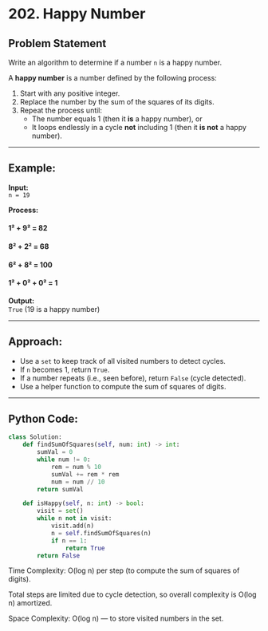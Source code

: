 # 202. Happy Number

## Problem Statement

Write an algorithm to determine if a number `n` is a happy number.

A **happy number** is a number defined by the following process:

1. Start with any positive integer.
2. Replace the number by the sum of the squares of its digits.
3. Repeat the process until:
   - The number equals 1 (then it **is** a happy number), or
   - It loops endlessly in a cycle **not** including 1 (then it **is not** a happy number).

---

## Example:

**Input:**  
`n = 19`

**Process:**
#### 1² + 9² = 82
#### 8² + 2² = 68
#### 6² + 8² = 100
#### 1² + 0² + 0² = 1

**Output:**  
`True` (19 is a happy number)

---

## Approach:

- Use a `set` to keep track of all visited numbers to detect cycles.
- If `n` becomes 1, return `True`.
- If a number repeats (i.e., seen before), return `False` (cycle detected).
- Use a helper function to compute the sum of squares of digits.

---

## Python Code:

```python
class Solution:
    def findSumOfSquares(self, num: int) -> int:
        sumVal = 0
        while num != 0:
            rem = num % 10
            sumVal += rem * rem
            num = num // 10
        return sumVal

    def isHappy(self, n: int) -> bool:
        visit = set()
        while n not in visit:
            visit.add(n)
            n = self.findSumOfSquares(n)
            if n == 1:
                return True
        return False
```
Time Complexity:
O(log n) per step (to compute the sum of squares of digits).

Total steps are limited due to cycle detection, so overall complexity is O(log n) amortized.

Space Complexity:
O(log n) — to store visited numbers in the set.

